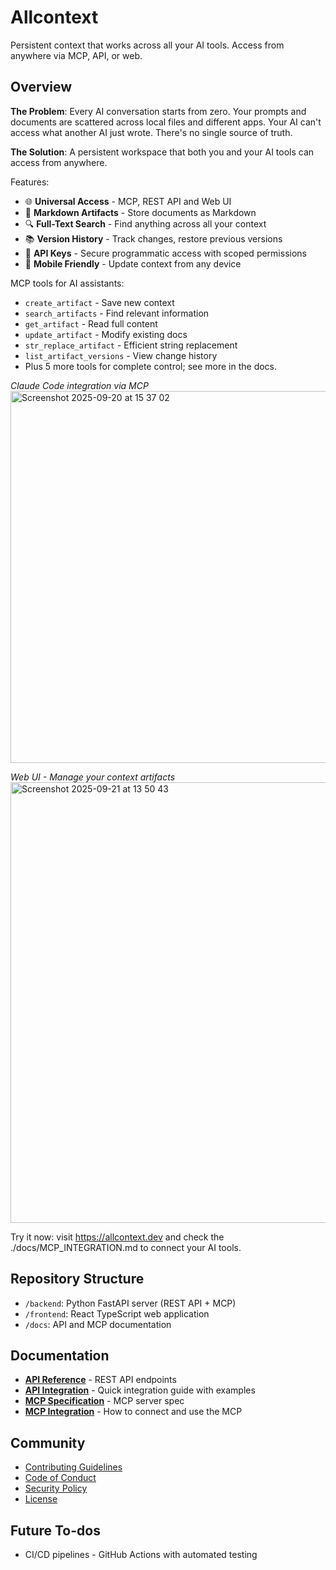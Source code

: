 # Allcontext

Persistent context that works across all your AI tools. Access from anywhere via MCP, API, or web.

## Overview

**The Problem**: Every AI conversation starts from zero. Your prompts and documents are scattered across local files and different apps. Your AI can't access what another AI just wrote. There's no single source of truth.

**The Solution**: A persistent workspace that both you and your AI tools can access from anywhere.

Features:
- 🌐 **Universal Access** - MCP, REST API and Web UI
- 📝 **Markdown Artifacts** - Store documents as Markdown
- 🔍 **Full-Text Search** - Find anything across all your context
- 📚 **Version History** - Track changes, restore previous versions
- 🔑 **API Keys** - Secure programmatic access with scoped permissions
- 📱 **Mobile Friendly** - Update context from any device

MCP tools for AI assistants:
- `create_artifact` - Save new context
- `search_artifacts` - Find relevant information
- `get_artifact` - Read full content
- `update_artifact` - Modify existing docs
- `str_replace_artifact` - Efficient string replacement
- `list_artifact_versions` - View change history
- Plus 5 more tools for complete control; see more in the docs.

*Claude Code integration via MCP*
<img width="988" height="595" alt="Screenshot 2025-09-20 at 15 37 02" src="https://github.com/user-attachments/assets/255f7a31-e07a-46a5-add1-3db6550a177c" />

*Web UI - Manage your context artifacts*
<img width="1302" height="705" alt="Screenshot 2025-09-21 at 13 50 43" src="https://github.com/user-attachments/assets/6aa64991-8a83-447e-8c01-88fd9714ef64" />

Try it now: visit https://allcontext.dev and check the ./docs/MCP_INTEGRATION.md to connect your AI tools.

## Repository Structure

- `/backend`: Python FastAPI server (REST API + MCP)
- `/frontend`: React TypeScript web application
- `/docs`: API and MCP documentation

## Documentation

- **[API Reference](./docs/API_REFERENCE.md)** - REST API endpoints
- **[API Integration](./docs/API_INTEGRATION.md)** - Quick integration guide with examples
- **[MCP Specification](./docs/MCP_SPECIFICATION.md)** - MCP server spec
- **[MCP Integration](./docs/MCP_INTEGRATION.md)** - How to connect and use the MCP

## Community

- [Contributing Guidelines](./CONTRIBUTING.md)
- [Code of Conduct](./CODE_OF_CONDUCT.md)
- [Security Policy](./SECURITY.md)
- [License](./LICENSE)

## Future To-dos

- CI/CD pipelines - GitHub Actions with automated testing
